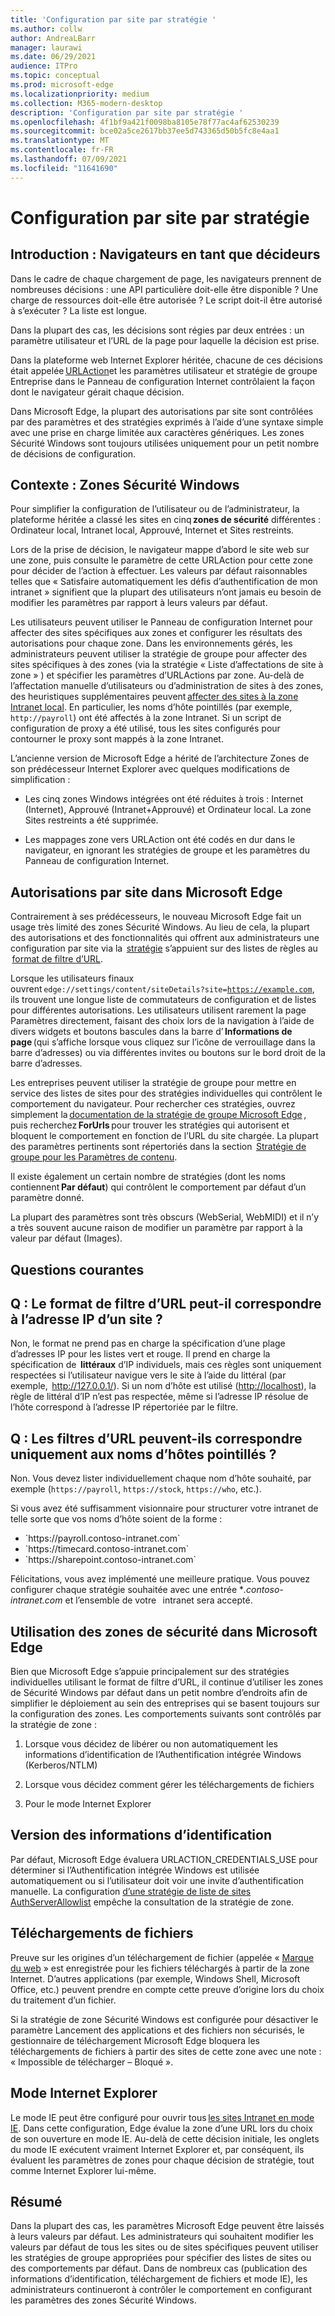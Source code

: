 ```yaml
---
title: 'Configuration par site par stratégie '
ms.author: collw
author: AndreaLBarr
manager: laurawi
ms.date: 06/29/2021
audience: ITPro
ms.topic: conceptual
ms.prod: microsoft-edge
ms.localizationpriority: medium
ms.collection: M365-modern-desktop
description: 'Configuration par site par stratégie '
ms.openlocfilehash: 4f1bf9a421f0098ba8105e78f77ac4af62530239
ms.sourcegitcommit: bce02a5ce2617bb37ee5d743365d50b5fc8e4aa1
ms.translationtype: MT
ms.contentlocale: fr-FR
ms.lasthandoff: 07/09/2021
ms.locfileid: "11641690"
---
```

# <a name="persite-configuration-by-policy"></a>Configuration par site par stratégie

## <a name="introduction-browsers-as-decision-makers"></a>Introduction : Navigateurs en tant que décideurs

Dans le cadre de chaque chargement de page, les navigateurs prennent de nombreuses décisions : une API particulière doit-elle être disponible ? Une charge de ressources doit-elle être autorisée ? Le script doit-il être autorisé à s’exécuter ? La liste est longue.

Dans la plupart des cas, les décisions sont régies par deux entrées : un paramètre utilisateur et l’URL de la page pour laquelle la décision est prise.

Dans la plateforme web Internet Explorer héritée, chacune de ces décisions était appelée [URLAction](/previous-versions/windows/internet-explorer/ie-developer/platform-apis/ms537178%28v%3dvs.85%29)et les paramètres utilisateur et stratégie de groupe Entreprise dans le Panneau de configuration Internet contrôlaient la façon dont le navigateur gérait chaque décision.  

Dans Microsoft Edge, la plupart des autorisations par site sont contrôlées par des paramètres et des stratégies exprimés à l’aide d’une syntaxe simple avec une prise en charge limitée aux caractères génériques. Les zones Sécurité Windows sont toujours utilisées uniquement pour un petit nombre de décisions de configuration.

## <a name="background-windows-security-zones"></a>Contexte : Zones Sécurité Windows

Pour simplifier la configuration de l’utilisateur ou de l’administrateur, la plateforme héritée a classé les sites en cinq **zones de sécurité** différentes : Ordinateur local, Intranet local, Approuvé, Internet et Sites restreints.

Lors de la prise de décision, le navigateur mappe d’abord le site web sur une zone, puis consulte le paramètre de cette URLAction pour cette zone pour décider de l’action à effectuer. Les valeurs par défaut raisonnables telles que « Satisfaire automatiquement les défis d’authentification de mon intranet » signifient que la plupart des utilisateurs n’ont jamais eu besoin de modifier les paramètres par rapport à leurs valeurs par défaut.

Les utilisateurs peuvent utiliser le Panneau de configuration Internet pour affecter des sites spécifiques aux zones et configurer les résultats des autorisations pour chaque zone. Dans les environnements gérés, les administrateurs peuvent utiliser la stratégie de groupe pour affecter des sites spécifiques à des zones (via la stratégie « Liste d’affectations de site à zone » ) et spécifier les paramètres d’URLActions par zone. Au-delà de l’affectation manuelle d’utilisateurs ou d’administration de sites à des zones, des heuristiques supplémentaires peuvent [affecter des sites à la zone Intranet local](/archive/blogs/ieinternals/the-intranet-zone). En particulier, les noms d’hôte pointillés (par exemple, `http://payroll`) ont été affectés à la zone Intranet. Si un script de configuration de proxy a été utilisé, tous les sites configurés pour contourner le proxy sont mappés à la zone Intranet.

L’ancienne version de Microsoft Edge a hérité de l’architecture Zones de son prédécesseur Internet Explorer avec quelques modifications de simplification :

- Les cinq zones Windows intégrées ont été réduites à trois : Internet (Internet), Approuvé (Intranet+Approuvé) et Ordinateur local. La zone Sites restreints a été supprimée.

- Les mappages zone vers URLAction ont été codés en dur dans le navigateur, en ignorant les stratégies de groupe et les paramètres du Panneau de configuration Internet.

## <a name="per-site-permissions-in-the-microsoft-edge"></a>Autorisations par site dans Microsoft Edge

Contrairement à ses prédécesseurs, le nouveau Microsoft Edge fait un usage très limité des zones Sécurité Windows. Au lieu de cela, la plupart des autorisations et des fonctionnalités qui offrent aux administrateurs une configuration par site via la  [stratégie](/deployedge/microsoft-edge-policies) s’appuient sur des listes de règles au  [format de filtre d’URL](/DeployEdge/edge-learnmmore-url-list-filter%20format).

Lorsque les utilisateurs finaux ouvrent <code>edge://settings/content/siteDetails?site=https://example.com</code>, ils trouvent une longue liste de commutateurs de configuration et de listes pour différentes autorisations. Les utilisateurs utilisent rarement la page Paramètres directement, faisant des choix lors de la navigation à l’aide de divers widgets et boutons bascules dans la barre d’ **Informations de page** (qui s’affiche lorsque vous cliquez sur l’icône de verrouillage dans la barre d’adresses) ou via différentes invites ou boutons sur le bord droit de la barre d’adresses.

Les entreprises peuvent utiliser la stratégie de groupe pour mettre en service des listes de sites pour des stratégies individuelles qui contrôlent le comportement du navigateur. Pour rechercher ces stratégies, ouvrez simplement la [documentation de la stratégie de groupe Microsoft Edge](/deployedge/microsoft-edge-policies) , puis recherchez **ForUrls** pour trouver les stratégies qui autorisent et bloquent le comportement en fonction de l’URL du site chargée. La plupart des paramètres pertinents sont répertoriés dans la section  [Stratégie de groupe pour les Paramètres de contenu](/deployedge/microsoft-edge-policies#content-settings).

Il existe également un certain nombre de stratégies (dont les noms contiennent **Par défaut**) qui contrôlent le comportement par défaut d’un paramètre donné.

La plupart des paramètres sont très obscurs (WebSerial, WebMIDI) et il n’y a très souvent aucune raison de modifier un paramètre par rapport à la valeur par défaut (Images).

## <a name="common-questions"></a>Questions courantes

## <a name="q-can-the-url-filter-format-match-on-a-sites-ip-address"></a>Q : Le format de filtre d’URL peut-il correspondre à l’adresse IP d’un site ?

Non, le format ne prend pas en charge la spécification d’une plage d’adresses IP pour les listes vert et rouge. Il prend en charge la spécification de  **littéraux** d’IP individuels, mais ces règles sont uniquement respectées si l’utilisateur navigue vers le site à l’aide du littéral (par exemple,  <http://127.0.0.1/>). Si un nom d’hôte est utilisé (<http://localhost>), la règle de littéral d’IP n’est pas respectée, même si l’adresse IP résolue de l’hôte correspond à l’adresse IP répertoriée par le filtre.

## <a name="q-can-url-filters-matchjustdotless-host-names"></a>Q : Les filtres d’URL peuvent-ils correspondre uniquement aux noms d’hôtes pointillés ?

Non. Vous devez lister individuellement chaque nom d’hôte souhaité, par exemple (`https://payroll`, `https://stock`, `https://who`, etc.).

Si vous avez été suffisamment visionnaire pour structurer votre intranet de telle sorte que vos noms d’hôte soient de la forme :

- <div style="display: inline">`https://payroll.contoso-intranet.com`</div>

- <div style="display: inline">`https://timecard.contoso-intranet.com`</div>

- <div style="display: inline">`https://sharepoint.contoso-intranet.com`</div>

Félicitations, vous avez implémenté une meilleure pratique. Vous pouvez configurer chaque stratégie souhaitée avec une entrée **_.contoso-intranet.com_* et l’ensemble de votre   intranet sera accepté.

## <a name="use-of-security-zones-inthe-microsoft-edge"></a>Utilisation des zones de sécurité dans Microsoft Edge

Bien que Microsoft Edge s’appuie principalement sur des stratégies individuelles utilisant le format de filtre d’URL, il continue d’utiliser les zones de Sécurité Windows par défaut dans un petit nombre d’endroits afin de simplifier le déploiement au sein des entreprises qui se basent toujours sur la configuration des zones. Les comportements suivants sont contrôlés par la stratégie de zone :

1. Lorsque vous décidez de libérer ou non automatiquement les informations d’identification de l’Authentification intégrée Windows (Kerberos/NTLM)

2. Lorsque vous décidez comment gérer les téléchargements de fichiers

3. Pour le mode Internet Explorer

## <a name="credential-release"></a>Version des informations d’identification

Par défaut, Microsoft Edge évaluera URLACTION_CREDENTIALS_USE pour déterminer si l’Authentification intégrée Windows est utilisée automatiquement ou si l’utilisateur doit voir une invite d’authentification manuelle. La configuration [d’une stratégie de liste de sites AuthServerAllowlist](/deployedge/microsoft-edge-policies#authserverallowlist) empêche la consultation de la stratégie de zone.

## <a name="file-downloads"></a>Téléchargements de fichiers

Preuve sur les origines d’un téléchargement de fichier (appelée « [Marque du web](https://textslashplain.com/2016/04/04/downloads-and-the-mark-of-the-web/) » est enregistrée pour les fichiers téléchargés à partir de la zone Internet. D’autres applications (par exemple, Windows Shell, Microsoft Office, etc.) peuvent prendre en compte cette preuve d’origine lors du choix du traitement d’un fichier.

Si la stratégie de zone Sécurité Windows est configurée pour désactiver le paramètre Lancement des applications et des fichiers non sécurisés, le gestionnaire de téléchargement Microsoft Edge bloquera les téléchargements de fichiers à partir des sites de cette zone avec une note : « Impossible de télécharger – Bloqué ».  

## <a name="ie-mode"></a>Mode Internet Explorer

Le mode IE peut être configuré pour ouvrir tous [les sites Intranet en mode IE](/deployedge/edge-ie-mode#configure-all-intranet-sites). Dans cette configuration, Edge évalue la zone d’une URL lors du choix de son ouverture en mode IE. Au-delà de cette décision initiale, les onglets du mode IE exécutent vraiment Internet Explorer et, par conséquent, ils évaluent les paramètres de zones pour chaque décision de stratégie, tout comme Internet Explorer lui-même.

## <a name="summary"></a>Résumé

Dans la plupart des cas, les paramètres Microsoft Edge peuvent être laissés à leurs valeurs par défaut. Les administrateurs qui souhaitent modifier les valeurs par défaut de tous les sites ou de sites spécifiques peuvent utiliser les stratégies de groupe appropriées pour spécifier des listes de sites ou des comportements par défaut. Dans de nombreux cas (publication des informations d’identification, téléchargement de fichiers et mode IE), les administrateurs continueront à contrôler le comportement en configurant les paramètres des zones Sécurité Windows.

